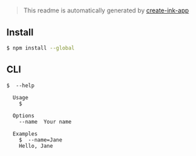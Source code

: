 #

> This readme is automatically generated by [create-ink-app](https://github.com/vadimdemedes/create-ink-app)

## Install

```bash
$ npm install --global
```

## CLI

```
$  --help

  Usage
    $

  Options
    --name  Your name

  Examples
    $  --name=Jane
    Hello, Jane
```
